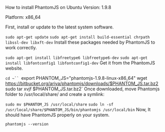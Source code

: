 How to install PhantomJS on Ubuntu
Version: 1.9.8

Platform: x86_64

First, install or update to the latest system software.

`sudo apt-get update`
`sudo apt-get install build-essential chrpath libssl-dev libxft-dev`
Install these packages needed by PhantomJS to work correctly.

`sudo apt-get install libfreetype6 libfreetype6-dev`
`sudo apt-get install libfontconfig1 libfontconfig1-dev`
Get it from the PhantomJS website.

`cd ~``
`export PHANTOM_JS="phantomjs-1.9.8-linux-x86_64"
wget https://bitbucket.org/ariya/phantomjs/downloads/$PHANTOM_JS.tar.bz2
sudo tar xvjf $PHANTOM_JS.tar.bz2`
Once downloaded, move Phantomjs folder to /usr/local/share/ and create a symlink:

`sudo mv $PHANTOM_JS /usr/local/share`
`sudo ln -sf /usr/local/share/$PHANTOM_JS/bin/phantomjs /usr/local/bin`
Now, It should have PhantomJS properly on your system.

`phantomjs --version`
